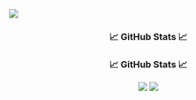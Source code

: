 <img src="https://capsule-render.vercel.app/api?type=wave&color=auto&height=200&section=header&text=Sieon%20Keum&fontSize=50" />

<h3 align="center">📈 GitHub Stats 📈</h3>

<h3 align="center">📈 GitHub Stats 📈</h3>

<p align="center">
  <img src="https://github-readme-stats.vercel.app/api/top-langs/?username=Comeoksal&layout=compact" />
  <img src="https://github-readme-stats.vercel.app/api?username=Comeoksal&show_icons=true&theme=radical" />
</p>

